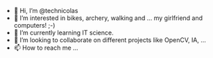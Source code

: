 - 👋 Hi, I’m @technicolas
- 👀 I’m interested in bikes, archery, walking and ... my girlfriend and computers! ;-)
- 🌱 I’m currently learning IT science.
- 💞️ I’m looking to collaborate on different projects like OpenCV, IA, ...
- 📫 How to reach me ...

<!---
technicolas/technicolas is a ✨ special ✨ repository because its `README.md` (this file) appears on your GitHub profile.
You can click the Preview link to take a look at your changes.
--->
